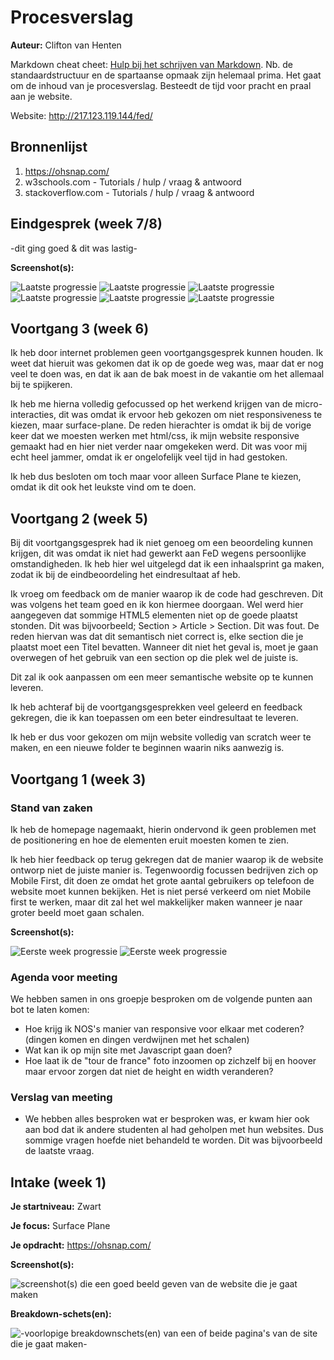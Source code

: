 # Procesverslag
**Auteur:** Clifton van Henten

Markdown cheat cheet: [Hulp bij het schrijven van Markdown](https://github.com/adam-p/markdown-here/wiki/Markdown-Cheatsheet). Nb. de standaardstructuur en de spartaanse opmaak zijn helemaal prima. Het gaat om de inhoud van je procesverslag. Besteedt de tijd voor pracht en praal aan je website.

Website: http://217.123.119.144/fed/



## Bronnenlijst
1. https://ohsnap.com/
2. w3schools.com - Tutorials / hulp / vraag & antwoord
3. stackoverflow.com - Tutorials / hulp / vraag & antwoord



## Eindgesprek (week 7/8)

-dit ging goed & dit was lastig-

**Screenshot(s):**

![Laatste progressie](images/screenshot-1.png)
![Laatste progressie](images/screenshot-2.png)
![Laatste progressie](images/screenshot-3.png)
![Laatste progressie](images/screenshot-4.png)
![Laatste progressie](images/screenshot-5.png)
![Laatste progressie](images/screenshot-6.png)


## Voortgang 3 (week 6)

Ik heb door internet problemen geen voortgangsgesprek kunnen houden. Ik weet dat hieruit was gekomen dat ik op de goede weg was, maar dat er nog veel te doen was, en dat ik aan de bak moest in de vakantie om het allemaal bij te spijkeren.

Ik heb me hierna volledig gefocussed op het werkend krijgen van de micro-interacties, dit was omdat ik ervoor heb gekozen om niet responsiveness te kiezen, maar surface-plane. De reden hierachter is omdat ik bij de vorige keer dat we moesten werken met html/css, ik mijn website responsive gemaakt had en hier niet verder naar omgekeken werd. Dit was voor mij echt heel jammer, omdat ik er ongelofelijk veel tijd in had gestoken.

Ik heb dus besloten om toch maar voor alleen Surface Plane te kiezen, omdat ik dit ook het leukste vind om te doen.



## Voortgang 2 (week 5)

Bij dit voortgangsgesprek had ik niet genoeg om een beoordeling kunnen krijgen, dit was omdat ik niet had gewerkt aan FeD wegens persoonlijke omstandigheden. Ik heb hier wel uitgelegd dat ik een inhaalsprint ga maken, zodat ik bij de eindbeoordeling het eindresultaat af heb.

Ik vroeg om feedback om de manier waarop ik de code had geschreven. Dit was volgens het team goed en ik kon hiermee doorgaan. Wel werd hier aangegeven dat sommige HTML5 elementen niet op de goede plaatst stonden. Dit was bijvoorbeeld; Section > Article > Section. Dit was fout. De reden hiervan was dat dit semantisch niet correct is, elke section die je plaatst moet een Titel bevatten. Wanneer dit niet het geval is, moet je gaan overwegen of het gebruik van een section op die plek wel de juiste is.

Dit zal ik ook aanpassen om een meer semantische website op te kunnen leveren. 

Ik heb achteraf bij de voortgangsgesprekken veel geleerd en feedback gekregen, die ik kan toepassen om een beter eindresultaat te leveren.

Ik heb er dus voor gekozen om mijn website volledig van scratch weer te maken, en een nieuwe folder te beginnen waarin niks aanwezig is.

## Voortgang 1 (week 3)

### Stand van zaken

Ik heb de homepage nagemaakt, hierin ondervond ik geen problemen met de positionering en hoe de elementen eruit moesten komen te zien.

Ik heb hier feedback op terug gekregen dat de manier waarop ik de website ontworp niet de juiste manier is. Tegenwoordig focussen bedrijven zich op Mobile First, dit doen ze omdat het grote aantal gebruikers op telefoon de website moet kunnen bekijken. Het is niet persé verkeerd om niet Mobile first te werken, maar dit zal het wel makkelijker maken wanneer je naar groter beeld moet gaan schalen.

**Screenshot(s):**

![Eerste week progressie](images/5zBnF73.png)
![Eerste week progressie](images/ALSsuqf.png)

### Agenda voor meeting

We hebben samen in ons groepje besproken om de volgende punten aan bot te laten komen:

- Hoe krijg ik NOS's manier van responsive voor elkaar met coderen? (dingen komen en dingen verdwijnen met het schalen) 
- Wat kan ik op mijn site met Javascript gaan doen?
- Hoe laat ik de "tour de france" foto inzoomen op zichzelf bij en hoover maar ervoor zorgen dat niet de height en width veranderen?


### Verslag van meeting

- We hebben alles besproken wat er besproken was, er kwam hier ook aan bod dat ik andere studenten al had geholpen met hun websites. Dus sommige vragen hoefde niet behandeld te worden.
Dit was bijvoorbeeld de laatste vraag.

## Intake (week 1)

**Je startniveau:** Zwart

**Je focus:** Surface Plane

**Je opdracht:** https://ohsnap.com/

**Screenshot(s):**

![screenshot(s) die een goed beeld geven van de website die je gaat maken](images/dummy-image1.png)

**Breakdown-schets(en):**

![-voorlopige breakdownschets(en) van een of beide pagina's van de site die je gaat maken-](images/dummy-image2.png)
